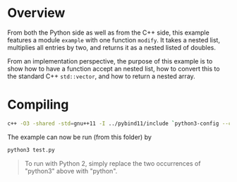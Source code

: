 
# Overview

From both the Python side as well as from the C++ side, this example features a module `example` with one function `modify`. It takes a nested list, multiplies all entries by two, and returns it as a nested listed of doubles.

From an implementation perspective, the purpose of this example is to show how to have a function accept an nested list, how to convert this to the standard C++ `std::vector`, and how to return a nested array.

# Compiling

```bash
c++ -O3 -shared -std=gnu++11 -I ../pybind11/include `python3-config --cflags --ldflags --libs` example.cpp -o example.so -fPIC
```

The example can now be run (from this folder) by

```bash
python3 test.py
```

>   To run with Python 2, simply replace the two occurrences of "python3" above with "python".
